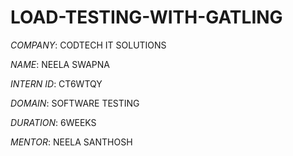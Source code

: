 # LOAD-TESTING-WITH-GATLING

*COMPANY*: CODTECH IT SOLUTIONS

*NAME*: NEELA SWAPNA

*INTERN ID*: CT6WTQY

*DOMAIN*: SOFTWARE TESTING

*DURATION*: 6WEEKS

*MENTOR*: NEELA SANTHOSH

##
